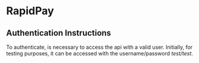# RapidPay

## Authentication Instructions

To authenticate, is necessary to access the api with a valid user.
Initially, for testing purposes, it can be accessed with the username/password *test/test*.
